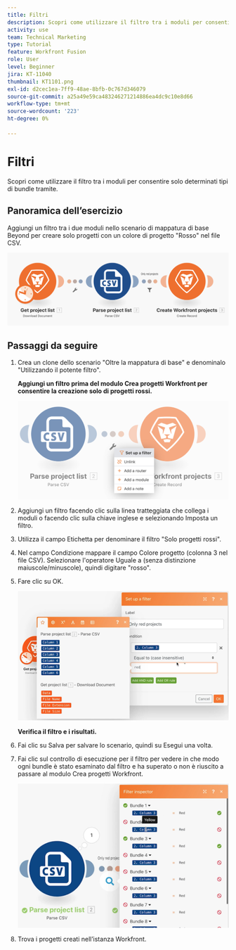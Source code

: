 ```yaml
---
title: Filtri
description: Scopri come utilizzare il filtro tra i moduli per consentire solo determinati tipi di bundle tramite.
activity: use
team: Technical Marketing
type: Tutorial
feature: Workfront Fusion
role: User
level: Beginner
jira: KT-11040
thumbnail: KT1101.png
exl-id: d2cec1ea-7ff9-48ae-8bfb-0c767d346079
source-git-commit: a25a49e59ca483246271214886ea4dc9c10e8d66
workflow-type: tm+mt
source-wordcount: '223'
ht-degree: 0%

---
```


# Filtri

Scopri come utilizzare il filtro tra i moduli per consentire solo determinati tipi di bundle tramite.

## Panoramica dell’esercizio

Aggiungi un filtro tra i due moduli nello scenario di mappatura di base Beyond per creare solo progetti con un colore di progetto &quot;Rosso&quot; nel file CSV.

![Filtri Immagine 1](../12-exercises/assets/filters-walkthrough-1.png)

## Passaggi da seguire

1. Crea un clone dello scenario &quot;Oltre la mappatura di base&quot; e denominalo &quot;Utilizzando il potente filtro&quot;.

   **Aggiungi un filtro prima del modulo Crea progetti Workfront per consentire la creazione solo di progetti rossi.**

   ![Filtri Immagine 2](../12-exercises/assets/filters-walkthrough-2.png)

1. Aggiungi un filtro facendo clic sulla linea tratteggiata che collega i moduli o facendo clic sulla chiave inglese e selezionando Imposta un filtro.
1. Utilizza il campo Etichetta per denominare il filtro &quot;Solo progetti rossi&quot;.
1. Nel campo Condizione mappare il campo Colore progetto (colonna 3 nel file CSV). Selezionare l&#39;operatore Uguale a (senza distinzione maiuscole/minuscole), quindi digitare &quot;rosso&quot;.
1. Fare clic su OK.

   ![Filtri Immagine 3](../12-exercises/assets/filters-walkthrough-3.png)

   **Verifica il filtro e i risultati.**

1. Fai clic su Salva per salvare lo scenario, quindi su Esegui una volta.
1. Fai clic sul controllo di esecuzione per il filtro per vedere in che modo ogni bundle è stato esaminato dal filtro e ha superato o non è riuscito a passare al modulo Crea progetti Workfront.

   ![Filtri Immagine 4](../12-exercises/assets/filters-walkthrough-4.png)

1. Trova i progetti creati nell’istanza Workfront.
